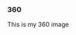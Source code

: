 ### 360

This is my 360 image

<script src="//360.vizor.io/scripts/embed.js" data-vizorurl="https://360.vizor.io/embed/v/j34l" ></script>

###
